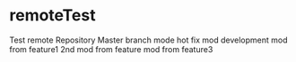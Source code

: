 # remoteTest
Test remote Repository Master branch
mode hot fix
mod development
mod from feature1 
2nd mod from feature 
mod from feature3


